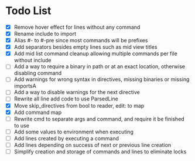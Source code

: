 # Todo List

- [x] Remove hover effect for lines without any command
- [x] Rename include to import
- [x] Alias #- to #-pre since most commands will be prefixes
- [x] Add separators besides empty lines such as mid view titles
- [x] Add mid list command cleanup allowing multiple commands per file without include
- [ ] Add a way to require a binary in path or at an exact location, otherwise disabling command
- [ ] Add warnings for wrong syntax in directives, missing binaries or missing importsA
- [ ] Add a way to disable warnings for the next directive
- [ ] Rewrite all line add code to use ParsedLine
- [x] Move skip_directives from bool to reader, edit: to map
- [x] Add command map
- [ ] Rewrite cmd to separate args and command, and require it be finished to use
- [ ] Add some values to environment when executing
- [ ] Add lines created by executing a command
- [ ] Add lines depending on success of next or previous line creation
- [ ] Simplify creation and storage of commands and lines to eliminate locks
